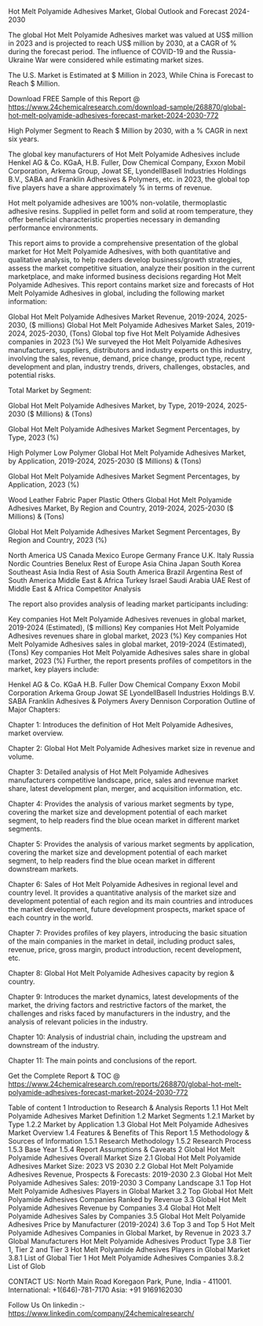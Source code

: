 Hot Melt Polyamide Adhesives Market, Global Outlook and Forecast 2024-2030

The global Hot Melt Polyamide Adhesives market was valued at US$ million in 2023 and is projected to reach US$ million by 2030, at a CAGR of % during the forecast period. The influence of COVID-19 and the Russia-Ukraine War were considered while estimating market sizes.

The U.S. Market is Estimated at $ Million in 2023, While China is Forecast to Reach $ Million.

Download FREE Sample of this Report @ https://www.24chemicalresearch.com/download-sample/268870/global-hot-melt-polyamide-adhesives-forecast-market-2024-2030-772

High Polymer Segment to Reach $ Million by 2030, with a % CAGR in next six years.

The global key manufacturers of Hot Melt Polyamide Adhesives include Henkel AG & Co. KGaA, H.B. Fuller, Dow Chemical Company, Exxon Mobil Corporation, Arkema Group, Jowat SE, LyondellBasell Industries Holdings B.V., SABA and Franklin Adhesives & Polymers, etc. in 2023, the global top five players have a share approximately % in terms of revenue.

Hot melt polyamide adhesives are 100% non-volatile, thermoplastic adhesive resins. Supplied in pellet form and solid at room temperature, they offer beneficial characteristic properties necessary in demanding performance environments.

This report aims to provide a comprehensive presentation of the global market for Hot Melt Polyamide Adhesives, with both quantitative and qualitative analysis, to help readers develop business/growth strategies, assess the market competitive situation, analyze their position in the current marketplace, and make informed business decisions regarding Hot Melt Polyamide Adhesives. This report contains market size and forecasts of Hot Melt Polyamide Adhesives in global, including the following market information:

Global Hot Melt Polyamide Adhesives Market Revenue, 2019-2024, 2025-2030, ($ millions)
Global Hot Melt Polyamide Adhesives Market Sales, 2019-2024, 2025-2030, (Tons)
Global top five Hot Melt Polyamide Adhesives companies in 2023 (%)
We surveyed the Hot Melt Polyamide Adhesives manufacturers, suppliers, distributors and industry experts on this industry, involving the sales, revenue, demand, price change, product type, recent development and plan, industry trends, drivers, challenges, obstacles, and potential risks.

Total Market by Segment:

Global Hot Melt Polyamide Adhesives Market, by Type, 2019-2024, 2025-2030 ($ Millions) & (Tons)

Global Hot Melt Polyamide Adhesives Market Segment Percentages, by Type, 2023 (%)

High Polymer
Low Polymer
Global Hot Melt Polyamide Adhesives Market, by Application, 2019-2024, 2025-2030 ($ Millions) & (Tons)

Global Hot Melt Polyamide Adhesives Market Segment Percentages, by Application, 2023 (%)

Wood
Leather
Fabric
Paper
Plastic
Others
Global Hot Melt Polyamide Adhesives Market, By Region and Country, 2019-2024, 2025-2030 ($ Millions) & (Tons)

Global Hot Melt Polyamide Adhesives Market Segment Percentages, By Region and Country, 2023 (%)

North America
US
Canada
Mexico
Europe
Germany
France
U.K.
Italy
Russia
Nordic Countries
Benelux
Rest of Europe
Asia
China
Japan
South Korea
Southeast Asia
India
Rest of Asia
South America
Brazil
Argentina
Rest of South America
Middle East & Africa
Turkey
Israel
Saudi Arabia
UAE
Rest of Middle East & Africa
Competitor Analysis

The report also provides analysis of leading market participants including:

Key companies Hot Melt Polyamide Adhesives revenues in global market, 2019-2024 (Estimated), ($ millions)
Key companies Hot Melt Polyamide Adhesives revenues share in global market, 2023 (%)
Key companies Hot Melt Polyamide Adhesives sales in global market, 2019-2024 (Estimated), (Tons)
Key companies Hot Melt Polyamide Adhesives sales share in global market, 2023 (%)
Further, the report presents profiles of competitors in the market, key players include:

Henkel AG & Co. KGaA
H.B. Fuller
Dow Chemical Company
Exxon Mobil Corporation
Arkema Group
Jowat SE
LyondellBasell Industries Holdings B.V.
SABA
Franklin Adhesives & Polymers
Avery Dennison Corporation
Outline of Major Chapters:

Chapter 1: Introduces the definition of Hot Melt Polyamide Adhesives, market overview.

Chapter 2: Global Hot Melt Polyamide Adhesives market size in revenue and volume.

Chapter 3: Detailed analysis of Hot Melt Polyamide Adhesives manufacturers competitive landscape, price, sales and revenue market share, latest development plan, merger, and acquisition information, etc.

Chapter 4: Provides the analysis of various market segments by type, covering the market size and development potential of each market segment, to help readers find the blue ocean market in different market segments.

Chapter 5: Provides the analysis of various market segments by application, covering the market size and development potential of each market segment, to help readers find the blue ocean market in different downstream markets.

Chapter 6: Sales of Hot Melt Polyamide Adhesives in regional level and country level. It provides a quantitative analysis of the market size and development potential of each region and its main countries and introduces the market development, future development prospects, market space of each country in the world.

Chapter 7: Provides profiles of key players, introducing the basic situation of the main companies in the market in detail, including product sales, revenue, price, gross margin, product introduction, recent development, etc.

Chapter 8: Global Hot Melt Polyamide Adhesives capacity by region & country.

Chapter 9: Introduces the market dynamics, latest developments of the market, the driving factors and restrictive factors of the market, the challenges and risks faced by manufacturers in the industry, and the analysis of relevant policies in the industry.

Chapter 10: Analysis of industrial chain, including the upstream and downstream of the industry.

Chapter 11: The main points and conclusions of the report.

Get the Complete Report & TOC @ https://www.24chemicalresearch.com/reports/268870/global-hot-melt-polyamide-adhesives-forecast-market-2024-2030-772

Table of content
1 Introduction to Research & Analysis Reports
1.1 Hot Melt Polyamide Adhesives Market Definition
1.2 Market Segments
1.2.1 Market by Type
1.2.2 Market by Application
1.3 Global Hot Melt Polyamide Adhesives Market Overview
1.4 Features & Benefits of This Report
1.5 Methodology & Sources of Information
1.5.1 Research Methodology
1.5.2 Research Process
1.5.3 Base Year
1.5.4 Report Assumptions & Caveats
2 Global Hot Melt Polyamide Adhesives Overall Market Size
2.1 Global Hot Melt Polyamide Adhesives Market Size: 2023 VS 2030
2.2 Global Hot Melt Polyamide Adhesives Revenue, Prospects & Forecasts: 2019-2030
2.3 Global Hot Melt Polyamide Adhesives Sales: 2019-2030
3 Company Landscape
3.1 Top Hot Melt Polyamide Adhesives Players in Global Market
3.2 Top Global Hot Melt Polyamide Adhesives Companies Ranked by Revenue
3.3 Global Hot Melt Polyamide Adhesives Revenue by Companies
3.4 Global Hot Melt Polyamide Adhesives Sales by Companies
3.5 Global Hot Melt Polyamide Adhesives Price by Manufacturer (2019-2024)
3.6 Top 3 and Top 5 Hot Melt Polyamide Adhesives Companies in Global Market, by Revenue in 2023
3.7 Global Manufacturers Hot Melt Polyamide Adhesives Product Type
3.8 Tier 1, Tier 2 and Tier 3 Hot Melt Polyamide Adhesives Players in Global Market
3.8.1 List of Global Tier 1 Hot Melt Polyamide Adhesives Companies
3.8.2 List of Glob

CONTACT US:
North Main Road Koregaon Park, Pune, India - 411001.
International: +1(646)-781-7170
Asia: +91 9169162030

Follow Us On linkedin :- https://www.linkedin.com/company/24chemicalresearch/
